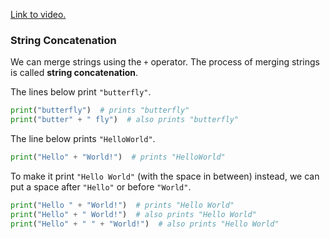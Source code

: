 [Link to video.](https://www.youtube.com/watch?v=ycCDtZ5CZj0&list=PLVD25niNi0Bkf2psAf7PzB1SV068XyNPo&index=6)

### String Concatenation

We can merge strings using the `+` operator.  The process of merging strings is called **string concatenation**.

The lines below print `"butterfly"`.

```python
print("butterfly")  # prints "butterfly"
print("butter" + " fly")  # also prints "butterfly"
```

The line below prints `"HelloWorld"`.

```python
print("Hello" + "World!")  # prints "HelloWorld"
```

To make it print `"Hello World"` (with the space in between) instead, we can put a space after `"Hello"` or before `"World"`.

```python
print("Hello " + "World!")  # prints "Hello World"
print("Hello" + " World!")  # also prints "Hello World"
print("Hello" + " " + "World!")  # also prints "Hello World"
```
